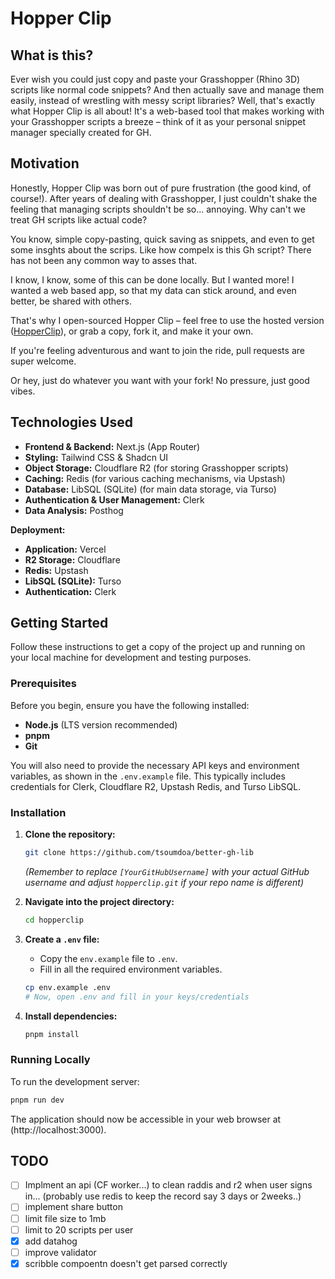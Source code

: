 # Hopper Clip

## What is this?

Ever wish you could just copy and paste your Grasshopper (Rhino 3D) scripts like normal code snippets?
And then actually save and manage them easily, instead of wrestling with messy script libraries?
Well, that's exactly what Hopper Clip is all about!
It's a web-based tool that makes working with your Grasshopper scripts a breeze
– think of it as your personal snippet manager specially created for GH.

## Motivation

Honestly, Hopper Clip was born out of pure frustration (the good kind, of course!).
After years of dealing with Grasshopper, I just couldn't shake the feeling that managing scripts shouldn't be so... annoying.
Why can't we treat GH scripts like actual code?

You know, simple copy-pasting, quick saving as snippets, and even to get some
insghts about the scrips. Like how compelx is this Gh script? There has not been
any common way to asses that.

I know, I know, some of this can be done locally. But I wanted more!
I wanted a web based app, so that my data can stick around, and even better, be shared with others.

That's why I open-sourced Hopper Clip – feel free to use the hosted version ([HopperClip](https://www.hopperclip.com/)),
or grab a copy, fork it, and make it your own.

If you're feeling adventurous and want to join the ride, pull requests are super welcome.

Or hey, just do whatever you want with your fork! No pressure, just good vibes.

## Technologies Used

- **Frontend & Backend:** Next.js (App Router)
- **Styling:** Tailwind CSS & Shadcn UI
- **Object Storage:** Cloudflare R2 (for storing Grasshopper scripts)
- **Caching:** Redis (for various caching mechanisms, via Upstash)
- **Database:** LibSQL (SQLite) (for main data storage, via Turso)
- **Authentication & User Management:** Clerk
- **Data Analysis:** Posthog

**Deployment:**

- **Application:** Vercel
- **R2 Storage:** Cloudflare
- **Redis:** Upstash
- **LibSQL (SQLite):** Turso
- **Authentication:** Clerk

## Getting Started

Follow these instructions to get a copy of the project up and running on your local machine for development and testing purposes.

### Prerequisites

Before you begin, ensure you have the following installed:

- **Node.js** (LTS version recommended)
- **pnpm**
- **Git**

You will also need to provide the necessary API keys and environment variables, as shown in the `.env.example` file. This typically includes credentials for Clerk, Cloudflare R2, Upstash Redis, and Turso LibSQL.

### Installation

1.  **Clone the repository:**
    ```bash
    git clone https://github.com/tsoumdoa/better-gh-lib
    ```
    _(Remember to replace `[YourGitHubUsername]` with your actual GitHub username and adjust `hopperclip.git` if your repo name is different)_
2.  **Navigate into the project directory:**
    ```bash
    cd hopperclip
    ```
3.  **Create a `.env` file:**

    - Copy the `env.example` file to `.env`.
    - Fill in all the required environment variables.

    ```bash
    cp env.example .env
    # Now, open .env and fill in your keys/credentials
    ```

4.  **Install dependencies:**
    ```bash
    pnpm install
    ```

### Running Locally

To run the development server:

```bash
pnpm run dev
```

The application should now be accessible in your web browser at \(http://localhost:3000\).

## TODO

- [ ] Implment an api (CF worker...) to clean raddis and r2 when user signs in... (probably use
      redis to keep the record say 3 days or 2weeks..)
- [ ] implement share button
- [ ] limit file size to 1mb
- [ ] limit to 20 scripts per user
- [x] add datahog
- [ ] improve validator
- [x] scribble compoentn doesn't get parsed correctly
